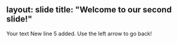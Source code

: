 layout: slide
title: "Welcome to our second slide!"
---
Your text
New line 5 added. Use the left arrow to go back!
